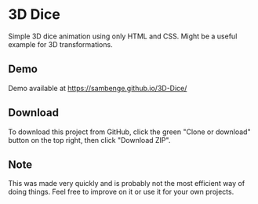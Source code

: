 # 3D Dice
Simple 3D dice animation using only HTML and CSS. Might be a useful example for 3D transformations.

## Demo
Demo available at https://sambenge.github.io/3D-Dice/

## Download
To download this project from GitHub, click the green "Clone or download" button on the top right, then click "Download ZIP".

## Note
This was made very quickly and is probably not the most efficient way of doing things. Feel free to improve on it or use it for your own projects.